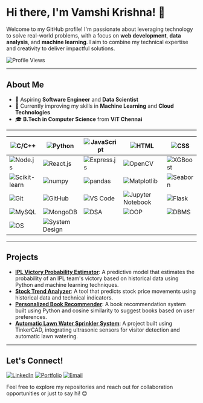 # Hi there, I'm Vamshi Krishna! 👋

Welcome to my GitHub profile! I'm passionate about leveraging technology to solve real-world problems, with a focus on **web development**, **data analysis**, and **machine learning**. I aim to combine my technical expertise and creativity to deliver impactful solutions.

![Profile Views](https://komarev.com/ghpvc/?username=vammshi2&color=blueviolet)

---

## About Me

- 💼 Aspiring **Software Engineer** and **Data Scientist**
- 🌱 Currently improving my skills in **Machine Learning** and **Cloud Technologies**
- 🎓 **B.Tech in Computer Science** from **VIT Chennai**

---

| ![C/C++](https://img.shields.io/badge/-C%2FC%2B%2B-00599C?style=flat-square&logo=cplusplus&logoColor=white) | ![Python](https://img.shields.io/badge/-Python-3776AB?style=flat-square&logo=python&logoColor=white) | ![JavaScript](https://img.shields.io/badge/-JavaScript-F7DF1E?style=flat-square&logo=javascript&logoColor=black) | ![HTML](https://img.shields.io/badge/-HTML-E34F26?style=flat-square&logo=html5&logoColor=white) | ![CSS](https://img.shields.io/badge/-CSS-1572B6?style=flat-square&logo=css3&logoColor=white) |
|--------------------------------------------------------------------------------------------------------------------------------------------|--------------------------------------------------------------------------------------------------------------------------------------------------------|-------------------------------------------------------------------------------------------------------------------------------------------------------------------|------------------------------------------------------------------------------------------------------------------------|-----------------------------------------------------------------------------------------------------------------------|
| ![Node.js](https://img.shields.io/badge/-Node.js-339933?style=flat-square&logo=node.js&logoColor=white) | ![React.js](https://img.shields.io/badge/-React.js-61DAFB?style=flat-square&logo=react&logoColor=black) | ![Express.js](https://img.shields.io/badge/-Express.js-000000?style=flat-square&logo=express&logoColor=white) | ![OpenCV](https://img.shields.io/badge/-OpenCV-5C3EE8?style=flat-square&logo=opencv&logoColor=white) | ![XGBoost](https://img.shields.io/badge/-XGBoost-3E3D40?style=flat-square&logo=xgboost&logoColor=white) |
| ![Scikit-learn](https://img.shields.io/badge/-Scikit--learn-F7931E?style=flat-square&logo=scikit-learn&logoColor=white) | ![numpy](https://img.shields.io/badge/-NumPy-013243?style=flat-square&logo=numpy&logoColor=white) | ![pandas](https://img.shields.io/badge/-pandas-150458?style=flat-square&logo=pandas&logoColor=white) | ![Matplotlib](https://img.shields.io/badge/-Matplotlib-11557C?style=flat-square&logo=matplotlib&logoColor=white) | ![Seaborn](https://img.shields.io/badge/-Seaborn-9C6B9E?style=flat-square&logo=seaborn&logoColor=white) |
| ![Git](https://img.shields.io/badge/-Git-F05032?style=flat-square&logo=git&logoColor=white) | ![GitHub](https://img.shields.io/badge/-GitHub-181717?style=flat-square&logo=github&logoColor=white) | ![VS Code](https://img.shields.io/badge/-VS%20Code-0078D4?style=flat-square&logo=visualstudiocode&logoColor=white) | ![Jupyter Notebook](https://img.shields.io/badge/-Jupyter%20Notebook-F37626?style=flat-square&logo=jupyter&logoColor=white) | ![Flask](https://img.shields.io/badge/-Flask-000000?style=flat-square&logo=flask&logoColor=white) |
| ![MySQL](https://img.shields.io/badge/-MySQL-4479A1?style=flat-square&logo=mysql&logoColor=white) | ![MongoDB](https://img.shields.io/badge/-MongoDB-47A248?style=flat-square&logo=mongodb&logoColor=white) | ![DSA](https://img.shields.io/badge/-DSA-0E76A8?style=flat-square&logo=java&logoColor=white) | ![OOP](https://img.shields.io/badge/-OOP-4B8BBE?style=flat-square&logo=java&logoColor=white) | ![DBMS](https://img.shields.io/badge/-DBMS-4479A1?style=flat-square&logo=mysql&logoColor=white) |
| ![OS](https://img.shields.io/badge/-OS-01B3E6?style=flat-square&logo=windows&logoColor=white) | ![System Design](https://img.shields.io/badge/-System%20Design-000000?style=flat-square&logo=oracle&logoColor=white) |  |  |  |

---

## Projects

- [**IPL Victory Probability Estimator**](link-to-repo): A predictive model that estimates the probability of an IPL team's victory based on historical data using Python and machine learning techniques.
- [**Stock Trend Analyzer**](link-to-repo): A tool that predicts stock price movements using historical data and technical indicators.
- [**Personalized Book Recommender**](link-to-repo): A book recommendation system built using Python and cosine similarity to suggest books based on user preferences.
- [**Automatic Lawn Water Sprinkler System**](link-to-repo): A project built using TinkerCAD, integrating ultrasonic sensors for visitor detection and automatic lawn watering.

---

## Let's Connect!

[![LinkedIn](https://img.shields.io/badge/-LinkedIn-0077B5?style=flat-square&logo=linkedin&logoColor=white)](https://www.linkedin.com/in/vammshikrishnat/)
[![Portfolio](https://img.shields.io/badge/-Portfolio-333333?style=flat-square&logo=github&logoColor=white)](https://vammshi2.github.io/Vammshi_Portfolio/)
[![Email](https://img.shields.io/badge/-Email-D14836?style=flat-square&logo=gmail&logoColor=white)](mailto:t.vamshikrishna2@gmail.com)

Feel free to explore my repositories and reach out for collaboration opportunities or just to say hi! 😊
